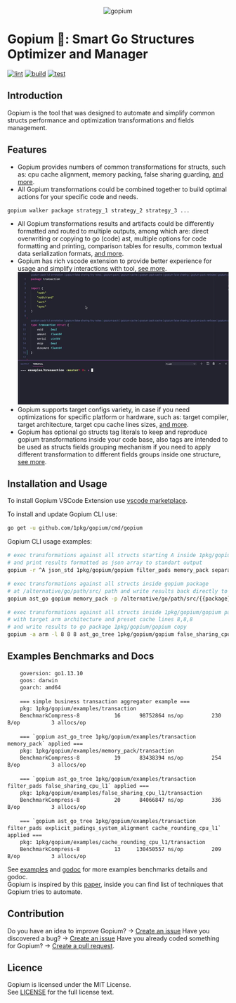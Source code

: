 <p align="center">
    <img src="https://raw.githubusercontent.com/1pkg/gopim/master/gopher.png" alt="gopium"/>
</p>

# Gopium 🌺: Smart Go Structures Optimizer and Manager

[![lint](https://github.com/1pkg/gopium/workflows/lint/badge.svg)](https://github.com/1pkg/gopium/actions?query=workflow%3Alint+branch%3Amaster+)
[![build](https://github.com/1pkg/gopium/workflows/build/badge.svg)](https://github.com/1pkg/gopium/actions?query=workflow%3Abuild+branch%3Amaster+)
[![test](https://github.com/1pkg/gopium/workflows/test/badge.svg)](https://github.com/1pkg/gopium/actions?query=workflow%3Atest+branch%3Amaster+)

## Introduction

Gopium is the tool that was designed to automate and simplify common structs performance and optimization transformations and fields management.

## Features

- Gopium provides numbers of common transformations for structs, such as: cpu cache alignment, memory packing, false sharing guarding, [and more](cmd/gopium/README.MD#strategies-and-transformations).
- All Gopium transformations could be combined together to build optimal actions for your specific code and needs.

```bash
gopium walker package strategy_1 strategy_2 strategy_3 ...
```

- All Gopium transformations results and artifacts could be differently formatted and routed to multiple outputs, among which are: direct overwriting or copying to go (code) ast, multiple options for code formatting and printing, comparison tables for results, common textual data serialization formats, [and more](cmd/gopium/README.MD#walkers-and-formatters).
- Gopium has rich vscode extension to provide better experience for usage and simplify interactions with tool, [see more](cmd/vscode/README.MD).
  ![](vscode.gif)
- Gopium supports target configs variety, in case if you need optimizations for specific platform or hardware, such as: target compiler, target architecture, target cpu cache lines sizes, [and more](cmd/gopium/README.MD#options-and-flags).
- Gopium has optional go structs tag literals to keep and reproduce gopium transformations inside your code base, also tags are intended to be used as structs fields grouping mechanism if you need to apply different transformation to different fields groups inside one structure, [see more](cmd/gopium/README.MD#strategies-and-transformations).

## Installation and Usage

To install Gopium VSCode Extension use [vscode marketplace](https://marketplace.visualstudio.com/items?itemName=golang.Gopium).

To install and update Gopium CLI use:

```bash
go get -u github.com/1pkg/gopium/cmd/gopium
```

Gopium CLI usage examples:

```bash
# exec transformations against all structs starting A inside 1pkg/gopium/gopium package
# and print results formatted as json array to standart output
gopium -r ^A json_std 1pkg/gopium/gopium filter_pads memory_pack separate_padding_cpu_l1_top separate_padding_cpu_l1_bottom
```

```bash
# exec transformations against all structs inside gopium package
# at /alternative/go/path/src/ path and write results back directly to go files
gopium ast_go gopium memory_pack -p /alternative/go/path/src/{{package}}
```

```bash
# exec transformations against all structs inside 1pkg/gopium/gopium package
# with target arm architecture and preset cache lines 8,8,8
# and write results to go package 1pkg/gopium/gopium copy
gopium -a arm -l 8 8 8 ast_go_tree 1pkg/gopium/gopium false_sharing_cpu_l1
```

## Examples Benchmarks and Docs

```
    goversion: go1.13.10
    goos: darwin
    goarch: amd64

    === simple business transaction aggregator example ===
    pkg: 1pkg/gopium/examples/transaction
    BenchmarkCompress-8   	      16	  98752864 ns/op	     230 B/op	       3 allocs/op

    === `gopium ast_go_tree 1pkg/gopium/examples/transaction memory_pack` applied ===
    pkg: 1pkg/gopium/examples/memory_pack/transaction
    BenchmarkCompress-8   	      19	  83438394 ns/op	     254 B/op	       3 allocs/op

    === `gopium ast_go_tree 1pkg/gopium/examples/transaction filter_pads false_sharing_cpu_l1` applied ===
    pkg: 1pkg/gopium/examples/false_sharing_cpu_l1/transaction
    BenchmarkCompress-8   	      20	  84066847 ns/op	     336 B/op	       3 allocs/op

    === `gopium ast_go_tree 1pkg/gopium/examples/transaction filter_pads explicit_padings_system_alignment cache_rounding_cpu_l1` applied ===
    pkg: 1pkg/gopium/examples/cache_rounding_cpu_l1/transaction
    BenchmarkCompress-8   	      13	 130450557 ns/op	     209 B/op	       3 allocs/op
```

See [examples](examples) and [godoc](https://pkg.go.dev/github.com/1pkg/gopium?tab=doc) for more examples benchmarks details and godoc.  
Gopium is inspired by this [paper](https://www.usenix.org/legacy/publications/library/proceedings/als00/2000papers/papers/full_papers/sears/sears_html/index.html), inside you can find list of techniques that Gopium tries to automate.

## Contribution

Do you have an idea to improve Gopium? -> [Create an issue](https://github.com/1pkg/gopium/issues/new/choose)
Have you discovered a bug? -> [Create an issue](https://github.com/1pkg/gopium/issues/new/choose)
Have you already coded something for Gopium? -> [Create a pull request](https://github.com/1pkg/gopium/compare).

## Licence

Gopium is licensed under the MIT License.  
See [LICENSE](LICENSE) for the full license text.
